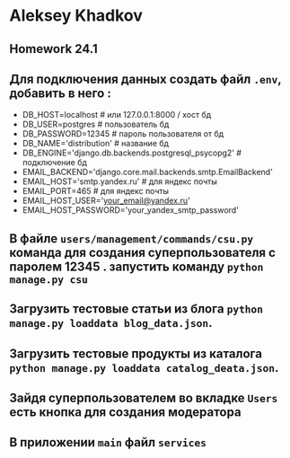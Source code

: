 # Aleksey Khadkov
## Homework 24.1

## Для подключения данных создать файл `.env`, добавить в него :

- DB_HOST=localhost  # или 127.0.0.1:8000 / хост бд
- DB_USER=postgres  # пользователь бд
- DB_PASSWORD=12345  # пароль пользователя от бд
- DB_NAME='distribution'  # название бд
- DB_ENGINE='django.db.backends.postgresql_psycopg2'  # подключение бд
- EMAIL_BACKEND='django.core.mail.backends.smtp.EmailBackend'
- EMAIL_HOST='smtp.yandex.ru'  # для яндекс почты
- EMAIL_PORT=465  # для яндекс почты
- EMAIL_HOST_USER='your_email@yandex.ru'
- EMAIL_HOST_PASSWORD='your_yandex_smtp_password'

## В файле `users/management/commands/csu.py` команда для создания суперпользователя с паролем 12345 . запустить команду `python manage.py csu`

## Загрузить тестовые статьи из блога `python manage.py loaddata blog_data.json`.

## Загрузить тестовые продукты из каталога `python manage.py loaddata catalog_dеata.json`.

## Зайдя суперпользователем во вкладке `Users` есть кнопка для создания модератора

## В приложении `main` файл `services` 
